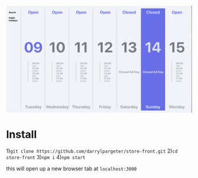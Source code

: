 ![Store Front](imgs/store-front.png)

# Install
1)```git clone https://github.com/darrylpargeter/store-front.git```
2)```cd store-front```
3)```npm i```
4)```npm start```

this will open up a new browser tab at ```localhost:3000```
